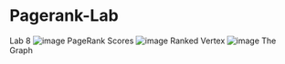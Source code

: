 # Pagerank-Lab
Lab 8
![image](https://github.com/stonerrb/Pagerank-Lab/assets/76030589/9c3ee662-a9a9-4ff5-a5f6-3b62f629e273)
PageRank Scores
![image](https://github.com/stonerrb/Pagerank-Lab/assets/76030589/7131c54d-6049-42cf-a04a-5c5805c6eba7)
Ranked Vertex
![image](https://github.com/stonerrb/Pagerank-Lab/assets/76030589/5312fdd3-4bfa-487c-beb3-1a327ce8c08a)
The Graph
